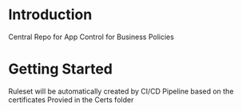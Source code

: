 # Introduction 
Central Repo for App Control for Business Policies

# Getting Started
Ruleset will be automatically created by CI/CD Pipeline based on the certificates Provied in the Certs folder